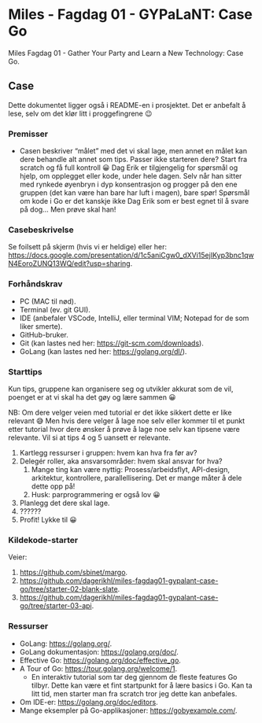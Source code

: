# Miles - Fagdag 01 - GYPaLaNT: Case Go

Miles Fagdag 01 - Gather Your Party and Learn a New Technology: Case Go.

## Case

Dette dokumentet ligger også i README-en i prosjektet. Det er anbefalt å lese, selv om det klør litt i proggefingrene 😉

### Premisser

- Casen beskriver “målet” med det vi skal lage, men annet en målet kan dere behandle alt annet som tips. Passer ikke starteren dere? Start fra scratch og få full kontroll 😀
Dag Erik er tilgjengelig for spørsmål og hjelp, om opplegget eller kode, under hele dagen. Selv når han sitter med rynkede øyenbryn i dyp konsentrasjon og progger på den ene gruppen (det kan være han bare har luft i magen), bare spør! Spørsmål om kode i Go er det kanskje ikke Dag Erik som er best egnet til å svare på dog… Men prøve skal han!

### Casebeskrivelse

Se foilsett på skjerm (hvis vi er heldige) eller her: https://docs.google.com/presentation/d/1c5aniCgw0_dXVi15ejIKyp3bnc1qwN4EoroZUNQ13WQ/edit?usp=sharing.

### Forhåndskrav

- PC (MAC til nød).
- Terminal (ev. git GUI).
- IDE (anbefaler VSCode, IntelliJ, eller terminal VIM; Notepad for de som liker smerte).
- GitHub-bruker.
- Git (kan lastes ned her: https://git-scm.com/downloads).
- GoLang (kan lastes ned her: https://golang.org/dl/).

### Starttips

Kun tips, gruppene kan organisere seg og utvikler akkurat som de vil, poenget er at vi skal ha det gøy og lære sammen 😀

NB: Om dere velger veien med tutorial er det ikke sikkert dette er like relevant 😅 Men hvis dere velger å lage noe selv eller kommer til et punkt etter tutorial hvor dere ønsker å prøve å lage noe selv kan tipsene være relevante. Vil si at tips 4 og 5 uansett er relevante.

1. Kartlegg ressurser i gruppen: hvem kan hva fra før av?
2. Delegér roller, aka ansvarsområder: hvem skal ansvar for hva?
   1. Mange ting kan være nyttig: Prosess/arbeidsflyt, API-design, arkitektur, kontrollere, parallellisering. Det er mange måter å dele dette opp på!
   2. Husk: parprogrammering er også lov 😀
3. Planlegg det dere skal lage.
4. ??????
5. Profit! Lykke til 😀

### Kildekode-starter

Veier:

1. https://github.com/sbinet/margo.
2. https://github.com/dagerikhl/miles-fagdag01-gypalant-case-go/tree/starter-02-blank-slate.
3. https://github.com/dagerikhl/miles-fagdag01-gypalant-case-go/tree/starter-03-api.


### Ressurser

- GoLang: https://golang.org/.
- GoLang dokumentasjon: https://golang.org/doc/.
- Effective Go: https://golang.org/doc/effective_go.
- A Tour of Go: https://tour.golang.org/welcome/1.
  - En interaktiv tutorial som tar deg gjennom de fleste features Go tilbyr. Dette kan være et fint startpunkt for å lære basics i Go. Kan ta litt tid, men starter man fra scratch tror jeg dette kan anbefales.
- Om IDE-er: https://golang.org/doc/editors.
- Mange eksempler på Go-applikasjoner: https://gobyexample.com/.



